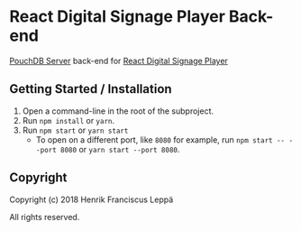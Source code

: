 React Digital Signage Player Back-end
=====================================

[PouchDB Server] back-end for [React Digital Signage Player][RDSP]


Getting Started / Installation
------------------------------

1. Open a command-line in the root of the subproject.
2. Run `npm install` or `yarn`.
3. Run `npm start` or `yarn start`
   - To open on a different port, like `8080` for example, run
     `npm start -- --port 8080` or `yarn start --port 8080`.


Copyright
---------

Copyright (c) 2018 Henrik Franciscus Leppä

All rights reserved.


[PouchDB Server]: https://github.com/pouchdb/pouchdb-server
[RDSP]: https://github.com/henrik-leppa/react-digital-signage-player
